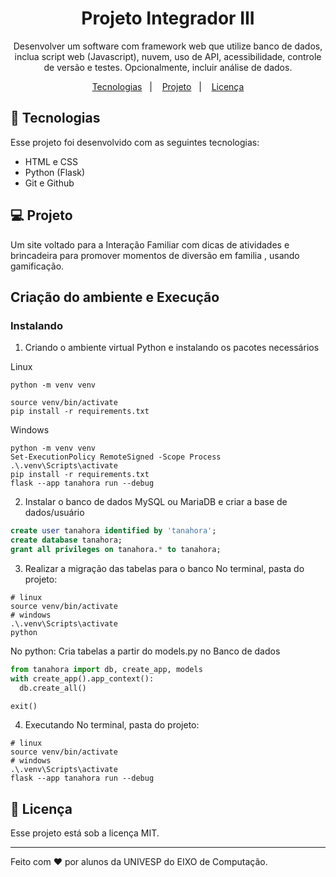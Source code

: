 <h1 align="center"> Projeto Integrador III</h1>

<p align="center">
Desenvolver um software com framework web que utilize banco de dados, inclua script web (Javascript), nuvem, uso de API, acessibilidade, controle de versão e testes. Opcionalmente, incluir análise de dados.
</p>

<p align="center">
  <a href="#-tecnologias">Tecnologias</a>&nbsp;&nbsp;&nbsp;|&nbsp;&nbsp;&nbsp;
  <a href="#-projeto">Projeto</a>&nbsp;&nbsp;&nbsp;|&nbsp;&nbsp;&nbsp;
  <a href="#memo-licença">Licença</a>
</p>


## 🚀 Tecnologias

Esse projeto foi desenvolvido com as seguintes tecnologias:

- HTML e CSS
- Python (Flask)
- Git e Github

## 💻 Projeto

Um site voltado para a Interação Familiar com dicas de atividades e brincadeira para promover momentos de diversão em familia , usando gamificação.

## Criação do ambiente e Execução

### Instalando

1. Criando o ambiente virtual Python e instalando os pacotes necessários

Linux
```shell
python -m venv venv

source venv/bin/activate
pip install -r requirements.txt
```

Windows
```shell
python -m venv venv
Set-ExecutionPolicy RemoteSigned -Scope Process
.\.venv\Scripts\activate
pip install -r requirements.txt
flask --app tanahora run --debug
```

2. Instalar o banco de dados MySQL ou MariaDB e criar a base de dados/usuário
```sql
create user tanahora identified by 'tanahora';
create database tanahora;
grant all privileges on tanahora.* to tanahora;
```

3. Realizar a migração das tabelas para o banco
No terminal, pasta do projeto:
```shell
# linux
source venv/bin/activate
# windows
.\.venv\Scripts\activate
python
```

No python: Cria tabelas a partir do models.py no Banco de dados
```python
from tanahora import db, create_app, models 
with create_app().app_context():
  db.create_all()

exit()
```

4. Executando
No terminal, pasta do projeto:
```shell
# linux
source venv/bin/activate
# windows
.\.venv\Scripts\activate
flask --app tanahora run --debug
```


## :memo: Licença

Esse projeto está sob a licença MIT.

---

Feito com ♥ por alunos da UNIVESP do EIXO de Computação.